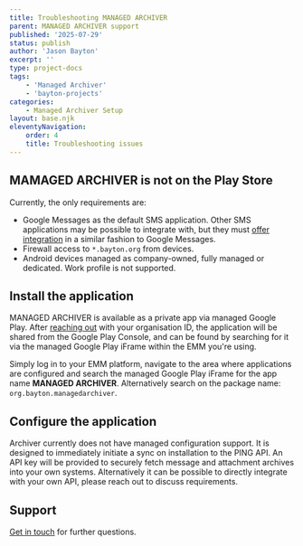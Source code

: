 ```yaml
---
title: Troubleshooting MANAGED ARCHIVER
parent: MANAGED ARCHIVER support
published: '2025-07-29'
status: publish
author: 'Jason Bayton'
excerpt: ''
type: project-docs
tags: 
    - 'Managed Archiver'
    - 'bayton-projects'
categories: 
    - Managed Archiver Setup
layout: base.njk
eleventyNavigation: 
    order: 4
    title: Troubleshooting issues
---
```


## MAMAGED ARCHIVER is not on the Play Store

Currently, the only requirements are:

- Google Messages as the default SMS application. Other SMS applications may be possible to integrate with, but they must [offer integration](https://developer.android.com/work/dpc/rcs-messages-archival#notification-to-archival-app) in a similar fashion to Google Messages.
- Firewall access to `*.bayton.org` from devices.
- Android devices managed as company-owned, fully managed or dedicated. Work profile is not supported.

## Install the application

MANAGED ARCHIVER is available as a private app via managed Google Play. After [reaching out](/contact) with your organisation ID, the application will be shared from the Google Play Console, and can be found by searching for it via the managed Google Play iFrame within the EMM you're using.

Simply log in to your EMM platform, navigate to the area where applications are configured and search the managed Google Play iFrame for the app name **MANAGED ARCHIVER**. Alternatively search on the package name: `org.bayton.managedarchiver`. 

## Configure the application

Archiver currently does not have managed configuration support. It is designed to immediately initiate a sync on installation to the PING API. An API key will be provided to securely fetch message and attachment archives into your own systems. Alternatively it can be possible to directly integrate with your own API, please reach out to discuss requirements.

## Support

[Get in touch](/contact) for further questions.